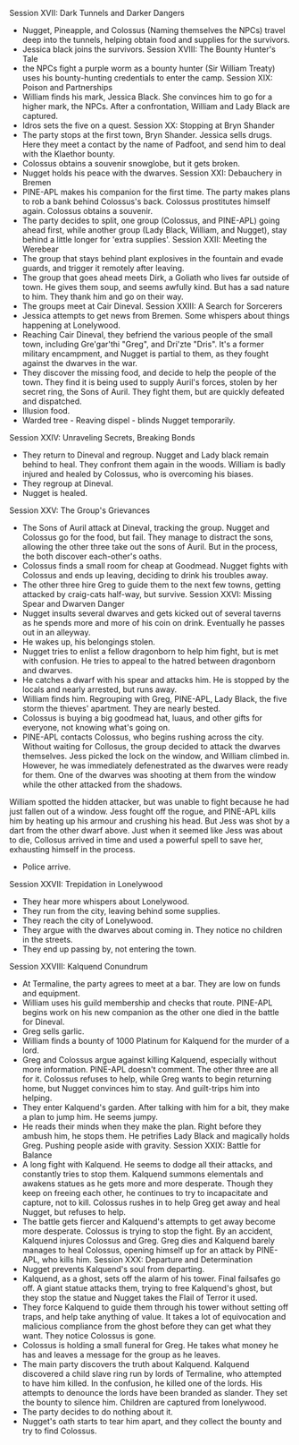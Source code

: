Session XVII: Dark Tunnels and Darker Dangers
- Nugget, Pineapple, and Colossus (Naming themselves the NPCs) travel deep into the tunnels, helping obtain food and supplies for the survivors. 
- Jessica black joins the survivors.
Session XVIII: The Bounty Hunter's Tale
- the NPCs fight a purple worm as a bounty hunter (Sir William Treaty) uses his bounty-hunting credentials to enter the camp.
Session XIX: Poison and Partnerships
- William finds his mark, Jessica Black. She convinces him to go for a higher mark, the NPCs. After a confrontation, William and Lady Black are captured. 
- Idros sets the five on a quest.
Session XX: Stopping at Bryn Shander
- The party stops at the first town, Bryn Shander. Jessica sells drugs. Here they meet a contact by the name of Padfoot, and send him to deal with the Klaethor bounty. 
- Colossus obtains a souvenir snowglobe, but it gets broken. 
- Nugget holds his peace with the dwarves.
Session XXI: Debauchery in Bremen
- PINE-APL makes his companion for the first time. The party makes plans to rob a bank behind Colossus's back. Colossus prostitutes himself again. Colossus obtains a souvenir. 
- The party decides to split, one group (Colossus, and PINE-APL) going ahead first, while another group (Lady Black, William, and Nugget), stay behind a little longer for 'extra supplies'. 
Session XXII: Meeting the Werebear
- The group that stays behind plant explosives in the fountain and evade guards, and trigger it remotely after leaving.
- The group that goes ahead meets Dirk, a Goliath who lives far outside of town. He gives them soup, and seems awfully kind. But has a sad nature to him. They thank him and go on their way.
- The groups meet at Cair Dineval.
Session XXIII: A Search for Sorcerers
- Jessica attempts to get news from Bremen. Some whispers about things happening at Lonelywood.
- Reaching Cair Dineval, they befriend the various people of the small town, including Gre'gar'thi "Greg", and Dri'zte "Dris". It's a former military encampment, and Nugget is partial to them, as they fought against the dwarves in the war. 
- They discover the missing food, and decide to help the people of the town. They find it is being used to supply Auril's forces, stolen by her secret ring, the Sons of Auril. They fight them, but are quickly defeated and dispatched.
- Illusion food.
- Warded tree - Reaving dispel - blinds Nugget temporarily.

Session XXIV: Unraveling Secrets, Breaking Bonds
- They return to Dineval and regroup. Nugget  and Lady black remain behind to heal. They confront them again in the woods. William is badly injured and healed by Colossus, who is overcoming his biases. 
- They regroup at Dineval.
- Nugget is healed.
 
Session XXV: The Group's Grievances
- The Sons of Auril attack at Dineval, tracking the group. Nugget and Colossus go for the food, but fail. They manage to distract the sons, allowing the other three take out the sons of Auril. But in the process, the both discover each-other's oaths.
- Colossus finds a small room for cheap at Goodmead. Nugget fights with Colossus and ends up leaving, deciding to drink his troubles away.
- The other three hire Greg to guide them to the next few towns, getting attacked by craig-cats half-way, but survive.
Session XXVI: Missing Spear and Dwarven Danger
- Nugget insults several dwarves and gets kicked out of several taverns as he spends more and more of his coin on drink. Eventually he passes out in an alleyway.
- He wakes up, his belongings stolen.
- Nugget tries to enlist a fellow dragonborn to help him fight, but is met with confusion. He tries to appeal to the hatred between dragonborn and dwarves.
- He catches a dwarf with his spear and attacks him. He is stopped by the locals and nearly arrested, but runs away. 
- William finds him. Regrouping with Greg, PINE-APL, Lady Black, the five storm the thieves' apartment. They are nearly bested.
- Colossus is buying a big goodmead hat, luaus, and other gifts for everyone, not knowing what's going on.
- PINE-APL contacts Colossus, who begins rushing across the city.
Without waiting for Collosus, the group decided to attack the dwarves themselves. Jess picked the lock on the window, and William climbed in. However, he was immediately defenestrated as the dwarves were ready for them. One of the dwarves was shooting at them from the window while the other attacked from the shadows.

William spotted the hidden attacker, but was unable to fight because he had just fallen out of a window. Jess fought off the rogue, and PINE-APL kills him by heating up his armour and crushing his head. But Jess was shot by a dart from the other dwarf above. Just when it seemed like Jess was about to die, Collosus arrived in time and used a powerful spell to save her, exhausting himself in the process.
- Police arrive.

Session XXVII: Trepidation in Lonelywood
- They hear more whispers about Lonelywood.
- They run from the city, leaving behind some supplies. 
- They reach the city of Lonelywood. 
- They argue with the dwarves about coming in. They notice no children in the streets.
- They end up passing by, not entering the town.

Session XXVIII:  Kalquend Conundrum
- At Termaline, the party agrees to meet at a bar. They are low on funds and equipment. 
- William uses his guild membership and checks that route. PINE-APL begins work on his new companion as the other one died in the battle for Dineval.
- Greg sells garlic.
- William finds a bounty of 1000 Platinum for Kalquend for the murder of a lord.
- Greg and Colossus argue against killing Kalquend, especially without more information. PINE-APL doesn't comment. The other three are all for it. Colossus refuses to help, while Greg wants to begin returning home, but Nugget convinces him to stay. And guilt-trips him into helping.
- They enter Kalquend's garden. After talking with him for a bit, they make a plan to jump him. He seems jumpy. 
- He reads their minds when they make the plan. Right before they ambush him, he stops them. He petrifies Lady Black and magically holds Greg. Pushing people aside with gravity.
Session XXIX:  Battle for Balance
- A long fight with Kalquend. He seems to dodge all their attacks, and constantly tries to stop them. Kalquend summons elementals and awakens statues as he gets more and more desperate. Though they keep on freeing each other, he continues to try to incapacitate and capture, not to kill. Colossus rushes in to help Greg get away and heal Nugget, but refuses to help. 
- The battle gets fiercer and Kalquend's attempts to get away become more desperate. Colossus is trying to stop the fight. By an accident, Kalquend injures Colossus and Greg. Greg dies and Kalquend barely manages to heal Colossus, opening himself up for an attack by PINE-APL, who kills him. 
Session XXX: Departure and Determination
- Nugget prevents Kalquend's soul from departing.
- Kalquend, as a ghost, sets off the alarm of his tower. Final failsafes go off. A giant statue attacks them, trying to free Kalquend's ghost, but they stop the statue and Nugget takes the Flail of Terror it used.
- They force Kalquend to guide them through his tower without setting off traps, and help take anything of value. It takes a lot of equivocation and malicious compliance from the ghost before they can get what they want. They notice Colossus is gone.
- Colossus is holding a small funeral for Greg. He takes what money he has and leaves a message for the group as he leaves.
- The main party discovers the truth about Kalquend. Kalquend discovered a child slave ring run by lords of Termaline, who attempted to have him killed. In the confusion, he killed one of the lords. His attempts to denounce the lords have been branded as slander. They set the bounty to silence him. Children are captured from lonelywood.
- The party decides to do nothing about it.
- Nugget's oath starts to tear him apart, and they collect the bounty and try to find Colossus.
